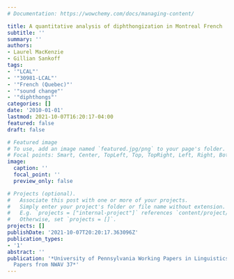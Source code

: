 ```yaml
---
# Documentation: https://wowchemy.com/docs/managing-content/

title: A quantitative analysis of diphthongization in Montreal French
subtitle: ''
summary: ''
authors:
- Laurel MacKenzie
- Gillian Sankoff
tags:
- '"LCAL"'
- '"30981-LCAL"'
- '"French (Quebec)"'
- '"sound change"'
- '"diphthongs"'
categories: []
date: '2010-01-01'
lastmod: 2021-10-07T16:20:17-04:00
featured: false
draft: false

# Featured image
# To use, add an image named `featured.jpg/png` to your page's folder.
# Focal points: Smart, Center, TopLeft, Top, TopRight, Left, Right, BottomLeft, Bottom, BottomRight.
image:
  caption: ''
  focal_point: ''
  preview_only: false

# Projects (optional).
#   Associate this post with one or more of your projects.
#   Simply enter your project's folder or file name without extension.
#   E.g. `projects = ["internal-project"]` references `content/project/deep-learning/index.md`.
#   Otherwise, set `projects = []`.
projects: []
publishDate: '2021-10-07T20:20:17.363096Z'
publication_types:
- '1'
abstract: ''
publication: '*University of Pennsylvania Working Papers in Linguistics 15.2: Selected
  Papers from NWAV 37*'
---
```

